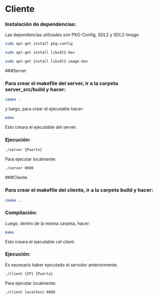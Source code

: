 # Cliente
### Instalación de dependencias:
Las dependencias utilizadas son PKG-Config, SDL2 y SDL2-Image.
```sh
sudo apt-get install pkg-config
```
```sh
sudo apt-get install libsdl2-dev
```
```sh
sudo apt-get install libsdl2-image-dev
```
###Server
### Para crear el makefile del server, ir a la carpeta server_src/build y hacer:
```sh
cmake .
```
y luego, para crear el ejecutable hacer:
```sh
make
```
Esto creara el ejecutable del server.

### Ejecución:
```sh
./server {Puerto}
```
Para ejecutar localmente:
```sh
./server 8080
```
###Cliente
### Para crear el makefile del cliente, ir a la carpeta build y hacer:
```sh
cmake ..
```

### Compilación:
Luego, dentro de la misma carpeta, hacer:
```sh
make
```
Esto creara el ejecutable cel client.

### Ejecución:
Es necesario haber ejecutado el servidor anteriormente.
```sh
./client {IP} {Puerto}
```
Para ejecutar localmente:
```sh
./client localhost 8080
```
